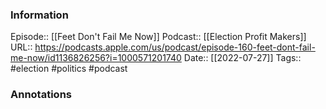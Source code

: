 ### Information

Episode:: [[Feet Don't Fail Me Now]]
Podcast:: [[Election Profit Makers]]
URL:: https://podcasts.apple.com/us/podcast/episode-160-feet-dont-fail-me-now/id1136826256?i=1000571201740
Date:: [[2022-07-27]]
Tags:: #election #politics 
#podcast


### Annotations


